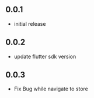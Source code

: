 ## 0.0.1

- initial release

## 0.0.2

- update flutter sdk version

## 0.0.3

- Fix Bug while navigate to store